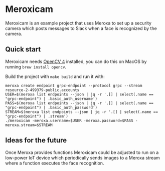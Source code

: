 # Meroxicam

Meroxicam is an example project that uses Meroxa to set up a security camera which posts messages to Slack when a face
is recognized by the camera.

## Quick start

Meroxicam needs [OpenCV 4](https://opencv.org/) installed, you can do this on MacOS by running `brew install opencv`.

Build the project with `make build` and run it with:
```
meroxa create endpoint grpc-endpoint --protocol grpc --stream resource-2-499379-public.accounts
USER=$(meroxa list endpoints --json | jq -r '.[] | select(.name == "grpc-endpoint") | .basic_auth_username')
PASS=$(meroxa list endpoints --json | jq -r '.[] | select(.name == "grpc-endpoint") | .basic_auth_password')
STREAM=$(meroxa list endpoints --json | jq -r '.[] | select(.name == "grpc-endpoint") | .stream')
./meroxicam -meroxa.username=$USER -meroxa.password=$PASS -meroxa.stream=$STREAM
```

## Ideas for the future

Once Meroxa provides functions Meroxicam could be adjusted to run on a low-power IoT device which periodically sends
images to a Meroxa stream where a function executes the face recognition.